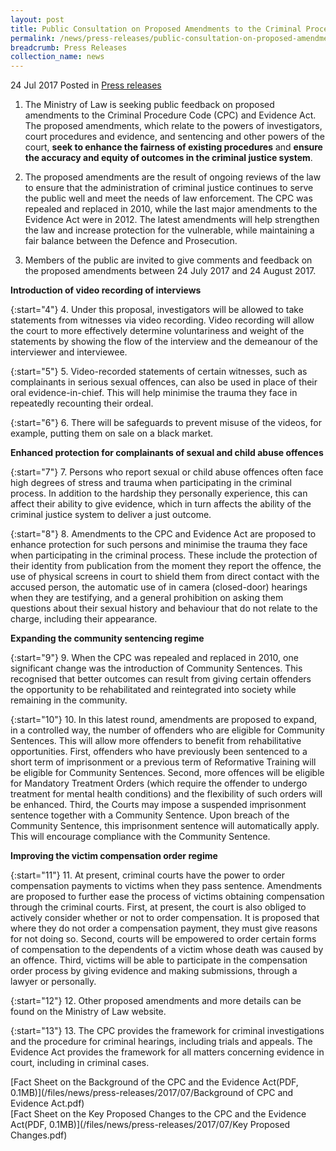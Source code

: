 ```yaml
---
layout: post
title: Public Consultation on Proposed Amendments to the Criminal Procedure Code and Evidence Act
permalink: /news/press-releases/public-consultation-on-proposed-amendments-to-the-criminal-proce
breadcrumb: Press Releases
collection_name: news
---
```


24 Jul 2017 Posted in [Press releases](/news/press-releases)


1. The Ministry of Law is seeking public feedback on proposed amendments to the Criminal Procedure Code (CPC) and Evidence Act. The proposed amendments, which relate to the powers of investigators, court procedures and evidence, and sentencing and other powers of the court, **seek to enhance the fairness of existing procedures** and **ensure the accuracy and equity of outcomes in the criminal justice system**.

 

2. The proposed amendments are the result of ongoing reviews of the law to ensure that the administration of criminal justice continues to serve the public well and meet the needs of law enforcement. The CPC was repealed and replaced in 2010, while the last major amendments to the Evidence Act were in 2012. The latest amendments will help strengthen the law and increase protection for the vulnerable, while maintaining a fair balance between the Defence and Prosecution.

 

3. Members of the public are invited to give comments and feedback on the proposed amendments between 24 July 2017 and 24 August 2017.

 

**Introduction of video recording of interviews**

 
{:start="4"}
4. Under this proposal, investigators will be allowed to take statements from witnesses via video recording. Video recording will allow the court to more effectively determine voluntariness and weight of the statements by showing the flow of the interview and the demeanour of the interviewer and interviewee.

 
{:start="5"}
5. Video-recorded statements of certain witnesses, such as complainants in serious sexual offences, can also be used in place of their oral evidence-in-chief. This will help minimise the trauma they face in repeatedly recounting their ordeal.

 
{:start="6"}
6. There will be safeguards to prevent misuse of the videos, for example, putting them on sale on a black market.

 

**Enhanced protection for complainants of sexual and child abuse offences**

 
{:start="7"}
7. Persons who report sexual or child abuse offences often face high degrees of stress and trauma when participating in the criminal process. In addition to the hardship they personally experience, this can affect their ability to give evidence, which in turn affects the ability of the criminal justice system to deliver a just outcome.

 
{:start="8"}
8. Amendments to the CPC and Evidence Act are proposed to enhance protection for such persons and minimise the trauma they face when participating in the criminal process. These include the protection of their identity from publication from the moment they report the offence, the use of physical screens in court to shield them from direct contact with the accused person, the automatic use of in camera (closed-door) hearings when they are testifying, and a general prohibition on asking them questions about their sexual history and behaviour that do not relate to the charge, including their appearance.

 

**Expanding the community sentencing regime**

 
{:start="9"}
9. When the CPC was repealed and replaced in 2010, one significant change was the introduction of Community Sentences. This recognised that better outcomes can result from giving certain offenders the opportunity to be rehabilitated and reintegrated into society while remaining in the community.

 
{:start="10"}
10. In this latest round, amendments are proposed to expand, in a controlled way, the number of offenders who are eligible for Community Sentences. This will allow more offenders to benefit from rehabilitative opportunities. First, offenders who have previously been sentenced to a short term of imprisonment or a previous term of Reformative Training will be eligible for Community Sentences. Second, more offences will be eligible for Mandatory Treatment Orders (which require the offender to undergo treatment for mental health conditions) and the flexibility of such orders will be enhanced. Third, the Courts may impose a suspended imprisonment sentence together with a Community Sentence. Upon breach of the Community Sentence, this imprisonment sentence will automatically apply. This will encourage compliance with the Community Sentence.

 

**Improving the victim compensation order regime**

 
{:start="11"}
11. At present, criminal courts have the power to order compensation payments to victims when they pass sentence. Amendments are proposed to further ease the process of victims obtaining compensation through the criminal courts. First, at present, the court is also obliged to actively consider whether or not to order compensation. It is proposed that where they do not order a compensation payment, they must give reasons for not doing so. Second, courts will be empowered to order certain forms of compensation to the dependents of a victim whose death was caused by an offence. Third, victims will be able to participate in the compensation order process by giving evidence and making submissions, through a lawyer or personally.

 
{:start="12"}
12. Other proposed amendments and more details can be found on the Ministry of Law website.

 
{:start="13"}
13. The CPC provides the framework for criminal investigations and the procedure for criminal hearings, including trials and appeals. The Evidence Act provides the framework for all matters concerning evidence in court, including in criminal cases.

[Fact Sheet on the Background of the CPC and the Evidence Act(PDF, 0.1MB)](/files/news/press-releases/2017/07/Background of CPC and Evidence Act.pdf)  
[Fact Sheet on the Key Proposed Changes to the CPC and the Evidence Act(PDF, 0.1MB)](/files/news/press-releases/2017/07/Key Proposed Changes.pdf)

